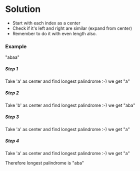 # Solution

+ Start with each index as a center
+ Check if it's left and right are similar (expand from center)
+ Remember to do it with even length also.

### Example

"abaa"

##### Step 1
Take 'a' as center and find longest palindrome
:-) we get "a"

##### Step 2
Take 'b' as center and find longest palindrome
:-) we get "aba"

##### Step 3
Take 'a' as center and find longest palindrome
:-) we get "a"

##### Step 4
Take 'a' as center and find longest palindrome
:-) we get "a"


Therefore longest palindrome is "aba"
